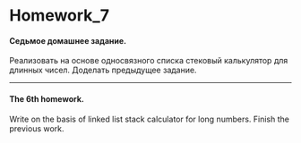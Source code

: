 ﻿Homework_7
===========

#### Седьмое домашнее задание.

Реализовать на основе односвязного списка стековый калькулятор для длинных чисел. Доделать предыдущее задание. 

______________________________________________________________________________________________

#### The 6th homework. 

Write on the basis of linked list stack calculator for long numbers. Finish the previous work.